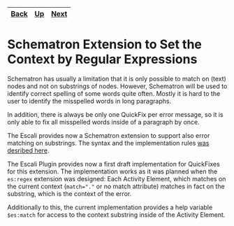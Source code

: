 | [Back](../04_copy-of/README.md) | [Up](../README.md) | [Next](../06_process-order/README.md) |
|--|--|--|

# Schematron Extension to Set the Context by Regular Expressions

Schematron has usually a limitation that it is only possible to match on (text) nodes and not on substrings of nodes. However, Schematron will be used to identify correct spelling of some words quite often. Mostly it is hard to the user to identify the misspelled words in long paragraphs. 

In addition, there is always be only one QuickFix per error message, so it is only able to fix all misspelled words inside of a paragraph by once.

The Escali provides now a Schematron extension to support also error matching on substrings. The syntax and the implementation rules [was desribed here](http://www.schematron-quickfix.com/escali/escali-ext_en.html#sqf:d121e932).

The Escali Plugin provides now a first draft implementation for QuickFixes for this extension. The implementation works as it was planned when the `es:regex` extension was designed: Each Activity Element, which matches on the current context (`match="."` or no match attribute) matches in fact on the substring, which is the context of the error.

Additionally to this, the current implementation provides a help variable `$es:match` for access to the context substring inside of the Activity Element.
